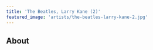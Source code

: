 ```yaml
---
title: 'The Beatles, Larry Kane (2)'
featured_image: 'artists/the-beatles-larry-kane-2.jpg'
---
```


## About


